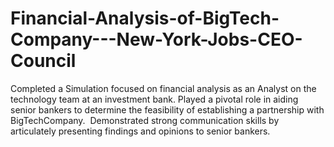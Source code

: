 # Financial-Analysis-of-BigTech-Company---New-York-Jobs-CEO-Council
Completed a Simulation focused on financial analysis as an Analyst on the technology team at an investment bank. Played a pivotal role in aiding senior bankers to determine the feasibility of establishing a partnership with BigTechCompany.  Demonstrated strong communication skills by articulately presenting findings and opinions to senior bankers.
